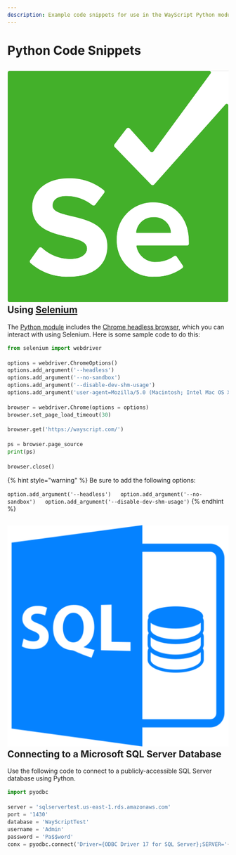 ```yaml
---
description: Example code snippets for use in the WayScript Python module.
---
```


# Python Code Snippets

## ![](../../../.gitbook/assets/selenium_logo_square_green.png) Using [Selenium](https://selenium-python.readthedocs.io)

The [Python module](./) includes the [Chrome headless browser](https://developers.google.com/web/updates/2017/04/headless-chrome), which you can interact with using Selenium. Here is some sample code to do this:

```python
from selenium import webdriver

options = webdriver.ChromeOptions()
options.add_argument('--headless')
options.add_argument('--no-sandbox')
options.add_argument('--disable-dev-shm-usage')
options.add_argument('user-agent=Mozilla/5.0 (Macintosh; Intel Mac OS X 10.10; rv:39.0) Gecko/20100101 Firefox/39.0')

browser = webdriver.Chrome(options = options)
browser.set_page_load_timeout(30)

browser.get('https://wayscript.com/')

ps = browser.page_source
print(ps)

browser.close()
```

{% hint style="warning" %}
Be sure to add the following options:

`option.add_argument('--headless')  
option.add_argument('--no-sandbox')  
option.add_argument('--disable-dev-shm-usage')`
{% endhint %}

## ![](../../../.gitbook/assets/sql%20%281%29.png) Connecting to a Microsoft SQL Server Database

Use the following code to connect to a publicly-accessible SQL Server database using Python.

```python
import pyodbc

server = 'sqlservertest.us-east-1.rds.amazonaws.com'
port = '1430'
database = 'WayScriptTest'
username = 'Admin'
password = 'Pa$$word'
conx = pyodbc.connect('Driver={ODBC Driver 17 for SQL Server};SERVER='+server+','+port+';DATABASE='+database+';Uid='+username+';Pwd='+password)
```

